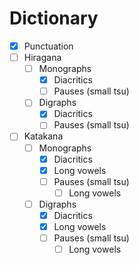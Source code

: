 # Dictionary

 - [X] Punctuation
 - [ ] Hiragana
     - [ ] Monographs
         - [X] Diacritics
         - [ ] Pauses (small tsu)
     - [ ] Digraphs
         - [X] Diacritics
         - [ ] Pauses (small tsu)
 - [ ] Katakana
     - [ ] Monographs
         - [X] Diacritics
         - [X] Long vowels
         - [ ] Pauses (small tsu)
             - [ ] Long vowels
     - [ ] Digraphs
         - [X] Diacritics
         - [X] Long vowels
         - [ ] Pauses (small tsu)
             - [ ] Long vowels
